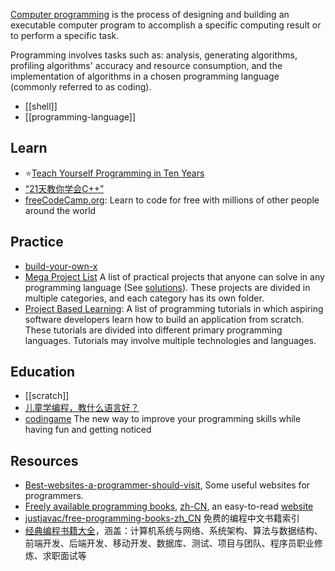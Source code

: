 [Computer programming](https://en.wikipedia.org/wiki/Computer_programming) is the process of designing and building an executable computer program to accomplish a specific computing result or to perform a specific task. 

Programming involves tasks such as: analysis, generating algorithms, profiling algorithms' accuracy and resource consumption, and the implementation of algorithms in a chosen programming language (commonly referred to as coding). 

- [[shell]]
- [[programming-language]]



## Learn
- :star:[Teach Yourself Programming in Ten Years](https://norvig.com/21-days.html) 
- [“21天教你学会C++”](https://coolshell.cn/articles/2250.html)
- [freeCodeCamp.org](https://github.com/freeCodeCamp): Learn to code for free with millions of other people around the world



## Practice
- [build-your-own-x](https://github.com/danistefanovic/build-your-own-x)
- [Mega Project List](https://github.com/karan/Projects) A list of practical projects that anyone can solve in any programming language (See [solutions](https://github.com/thekarangoel/Projects-Solutions)). These projects are divided in multiple categories, and each category has its own folder.
- [Project Based Learning](https://github.com/practical-tutorials/project-based-learning): A list of programming tutorials in which aspiring software developers learn how to build an application from scratch. These tutorials are divided into different primary programming languages. Tutorials may involve multiple technologies and languages.



## Education
- [[scratch]]
- [儿童学编程，教什么语言好？](https://www.zhihu.com/question/19705160?wechatShare=1)
- [codingame](https://www.codingame.com/start) The new way to improve your programming skills while having fun and getting noticed



## Resources
- [Best-websites-a-programmer-should-visit](https://github.com/sdmg15/Best-websites-a-programmer-should-visit),  Some useful websites for programmers.
- [Freely available programming books](https://github.com/EbookFoundation/free-programming-books), [zh-CN](https://github.com/EbookFoundation/free-programming-books/blob/master/free-programming-books-zh.md), an easy-to-read [website](https://ebookfoundation.github.io/)
- [justjavac/free-programming-books-zh_CN](https://github.com/justjavac/free-programming-books-zh_CN) 免费的编程中文书籍索引
- [经典编程书籍大全](https://github.com/jobbole/awesome-programming-books)，涵盖：计算机系统与网络、系统架构、算法与数据结构、前端开发、后端开发、移动开发、数据库、测试、项目与团队、程序员职业修炼、求职面试等
